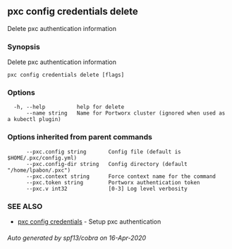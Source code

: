 ## pxc config credentials delete

Delete pxc authentication information

### Synopsis

Delete pxc authentication information

```
pxc config credentials delete [flags]
```

### Options

```
  -h, --help          help for delete
      --name string   Name for Portworx cluster (ignored when used as a kubectl plugin)
```

### Options inherited from parent commands

```
      --pxc.config string       Config file (default is $HOME/.pxc/config.yml)
      --pxc.config-dir string   Config directory (default "/home/lpabon/.pxc")
      --pxc.context string      Force context name for the command
      --pxc.token string        Portworx authentication token
      --pxc.v int32             [0-3] Log level verbosity
```

### SEE ALSO

* [pxc config credentials](pxc_config_credentials.md)	 - Setup pxc authentication

###### Auto generated by spf13/cobra on 16-Apr-2020
